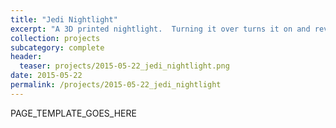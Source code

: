 ```yaml
---
title: "Jedi Nightlight"
excerpt: "A 3D printed nightlight.  Turning it over turns it on and reveals hidden patterns embedded in the walls."
collection: projects
subcategory: complete
header: 
  teaser: projects/2015-05-22_jedi_nightlight.png
date: 2015-05-22
permalink: /projects/2015-05-22_jedi_nightlight
---
```


PAGE_TEMPLATE_GOES_HERE
